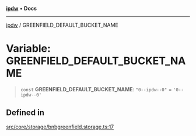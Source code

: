 [**ipdw**](../README.md) • **Docs**

***

[ipdw](../globals.md) / GREENFIELD\_DEFAULT\_BUCKET\_NAME

# Variable: GREENFIELD\_DEFAULT\_BUCKET\_NAME

> `const` **GREENFIELD\_DEFAULT\_BUCKET\_NAME**: `"0--ipdw--0"` = `'0--ipdw--0'`

## Defined in

[src/core/storage/bnbgreenfield.storage.ts:17](https://github.com/humandataincome/ipdw/blob/cffd44f47ee394d38eaa57c50e77342565775d5e/src/core/storage/bnbgreenfield.storage.ts#L17)
